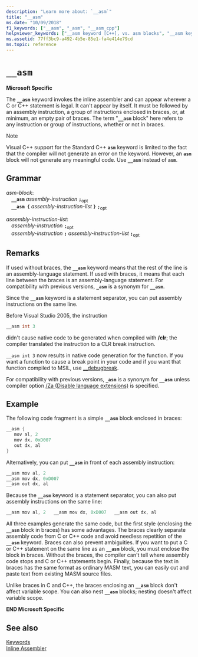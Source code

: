 ```yaml
---
description: "Learn more about: `__asm`"
title: "__asm"
ms.date: "10/09/2018"
f1_keywords: ["__asm", "_asm", "__asm_cpp"]
helpviewer_keywords: ["__asm keyword [C++], vs. asm blocks", "__asm keyword [C++]"]
ms.assetid: 77ff3bc9-a492-4b5e-85e1-fa4e414e79cd
ms.topic: reference
---
```

# `__asm`

**Microsoft Specific**

The **`__asm`** keyword invokes the inline assembler and can appear wherever a C or C++ statement is legal. It can't appear by itself. It must be followed by an assembly instruction, a group of instructions enclosed in braces, or, at minimum, an empty pair of braces. The term "**`__asm`** block" here refers to any instruction or group of instructions, whether or not in braces.

> [!NOTE]
> Visual C++ support for the Standard C++ **`asm`** keyword is limited to the fact that the compiler will not generate an error on the keyword. However, an **`asm`** block will not generate any meaningful code. Use **`__asm`** instead of **`asm`**.

## Grammar

*asm-block*:\
&emsp;**`__asm`** *assembly-instruction* **`;`**<sub>opt</sub>\
&emsp;**`__asm {`** *assembly-instruction-list* **`}`** **`;`**<sub>opt</sub>

*assembly-instruction-list*:\
&emsp;*assembly-instruction* **`;`**<sub>opt</sub>\
&emsp;*assembly-instruction* **`;`** *assembly-instruction-list* **`;`**<sub>opt</sub>

## Remarks

If used without braces, the **`__asm`** keyword means that the rest of the line is an assembly-language statement. If used with braces, it means that each line between the braces is an assembly-language statement. For compatibility with previous versions, **`_asm`** is a synonym for **`__asm`**.

Since the **`__asm`** keyword is a statement separator, you can put assembly instructions on the same line.

Before Visual Studio 2005, the instruction

```cpp
__asm int 3
```

didn't cause native code to be generated when compiled with **/clr**; the compiler translated the instruction to a CLR break instruction.

`__asm int 3` now results in native code generation for the function. If you want a function to cause a break point in your code and if you want that function compiled to MSIL, use [__debugbreak](../../intrinsics/debugbreak.md).

For compatibility with previous versions, **`_asm`** is a synonym for **`__asm`** unless compiler option [/Za \(Disable language extensions)](../../build/reference/za-ze-disable-language-extensions.md) is specified.

## Example

The following code fragment is a simple **`__asm`** block enclosed in braces:

```cpp
__asm {
   mov al, 2
   mov dx, 0xD007
   out dx, al
}
```

Alternatively, you can put **`__asm`** in front of each assembly instruction:

```cpp
__asm mov al, 2
__asm mov dx, 0xD007
__asm out dx, al
```

Because the **`__asm`** keyword is a statement separator, you can also put assembly instructions on the same line:

```cpp
__asm mov al, 2   __asm mov dx, 0xD007   __asm out dx, al
```

All three examples generate the same code, but the first style (enclosing the **`__asm`** block in braces) has some advantages. The braces clearly separate assembly code from C or C++ code and avoid needless repetition of the **`__asm`** keyword. Braces can also prevent ambiguities. If you want to put a C or C++ statement on the same line as an **`__asm`** block, you must enclose the block in braces. Without the braces, the compiler can't tell where assembly code stops and C or C++ statements begin. Finally, because the text in braces has the same format as ordinary MASM text, you can easily cut and paste text from existing MASM source files.

Unlike braces in C and C++, the braces enclosing an **`__asm`** block don't affect variable scope. You can also nest **`__asm`** blocks; nesting doesn't affect variable scope.

**END Microsoft Specific**

## See also

[Keywords](../../cpp/keywords-cpp.md)<br/>
[Inline Assembler](../../assembler/inline/inline-assembler.md)<br/>

